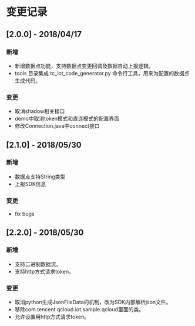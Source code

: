 
# 变更记录

## [2.0.0] - 2018/04/17

### 新增

- 新增数据点功能，支持数据点变更回调及数据自动上报逻辑。
- tools 目录集成 tc_iot_code_generator.py 命令行工具，用来为配置的数据点生成代码。

### 变更

- 取消shadow相关接口
- demo中取消token模式和直连模式的配置界面
- 修改Connection.java中connect接口

## [2.1.0] - 2018/05/30

### 新增

- 数据点支持String类型
- 上报SDK信息

### 变更

- fix bugs

## [2.2.0] - 2018/05/30

### 新增

- 支持二进制数据流。
- 支持http方式请求token。

### 变更

- 取消python生成JsonFileData的机制，改为SDK内部解析json文件。
- 移除com.tencent.qcloud.iot.sample.qcloud里面的类。
- 允许设置用http方式请求token。